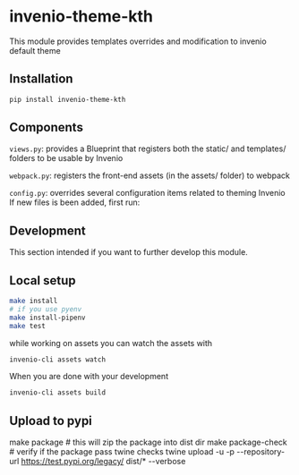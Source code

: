 # invenio-theme-kth
This module provides templates overrides and modification to invenio default theme
## Installation
```bash
pip install invenio-theme-kth
```

## Components
`views.py`: provides a Blueprint that registers both the static/ and templates/ folders to be usable by Invenio

`webpack.py`: registers the front-end assets (in the assets/ folder) to webpack

`config.py`: overrides several configuration items related to theming Invenio If new files is been added, first run:

## Development
This section intended if you want to further develop this module.
## Local setup
```bash
make install
# if you use pyenv
make install-pipenv
make test
```

while working on assets you can watch the assets with
```bash
invenio-cli assets watch
```
When you are done with your development
```bash
invenio-cli assets build
```

## Upload to pypi
make package # this will zip the package into dist dir
make package-check # verify if the package pass twine checks
twine upload -u <USERNAME> -p <PASSWORD> --repository-url https://test.pypi.org/legacy/ dist/* --verbose